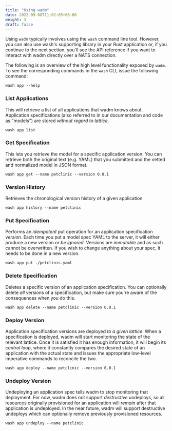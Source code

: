 ```yaml
---
title: "Using wadm"
date: 2022-09-08T11:02:05+06:00
weight: 3
draft: false
---
```


Using `wadm` typically involves using the `wash` command line tool. However, you can also use wash's supporting library in your Rust application or, if you continue to the next section, you'll see the API reference if you want to interact with wadm directly over a NATS connection.

The following is an overview of the high level functionality exposed by `wadm`. To see the corresponding commands in the `wash` CLI, issue the following command:

```
wash app --help
```

### List Applications
This will retrieve a list of all applications that wadm knows about. Application specifications (also referred to in our documentation and code as "models") are stored _without regard to lattice_.
```
wash app list
```

### Get Specification
This lets you retrieve the model for a specific application version. You can retrieve both the original text (e.g. YAML) that you submitted and the vetted and normalized model in JSON format.
```
wash app get --name petclinic --version 0.0.1
```

### Version History
Retrieves the chronological version history of a given application
```
wash app history --name petclinic
```

### Put Specification
Performs an _idempotent_ put operation for an application specification _version_. Each time you put a model spec YAML to the server, it will either produce a new version or _be ignored_. Versions are _immutable_ and as such cannot be overwritten. If you wish to change anything about your spec, it needs to be done in a new version.
```
wash app put ./petclinic.yaml
```

### Delete Specification
Deletes a specific version of an application specification. You can optionally delete _all_ versions of a specification, but make sure you're aware of the consequences when you do this.
```
wash app delete --name petclinic --version 0.0.1
```

### Deploy Version
Application specification versions are deployed _to a given lattice_. When a specification is deployed, wadm will start monitoring the state of the relevant lattice. Once it is satisfied it has enough information, it will begin its _control loop_, where it constantly compares the desired state of an application with the actual state and issues the appropriate low-level imperative commands to reconcile the two.
```
wash app deploy --name petclinic --version 0.0.1
```

### Undeploy Version
Undeploying an application spec tells wadm to stop monitoring that deployment. For now, wadm does not support _destructive_ undeploys, so all resources originally provisioned for an application will _remain_ after that application is undeployed. In the near future, wadm will support destructive undeploys which can optionally remove previously provisioned resources.
```
wash app undeploy --name petclinic
```